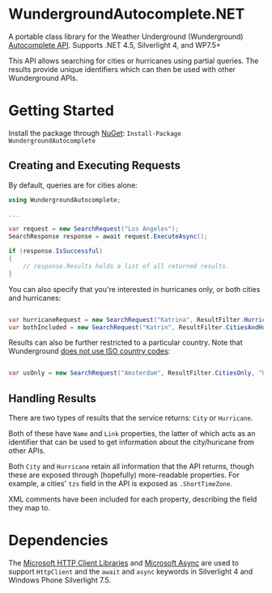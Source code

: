WundergroundAutocomplete.NET
============================

A portable class library for the Weather Underground (Wunderground)
[Autocomplete API](http://api.wunderground.com/weather/api/d/docs?d=autocomplete-api). Supports .NET 4.5, Silverlight 4, and WP7.5+

This API allows searching for cities or hurricanes using partial queries. The
results provide unique identifiers which can then be used with other 
Wunderground APIs. 

# Getting Started

Install the package through [NuGet](https://www.nuget.org):
`Install-Package WundergroundAutocomplete`

## Creating and Executing Requests

By default, queries are for cities alone:

```C#
using WundergroundAutocomplete;

...

var request = new SearchRequest("Los Angeles");
SearchResponse response = await request.ExecuteAsync();

if (response.IsSuccessful) 
{
	// response.Results holds a list of all returned results.
}

```

You can also specify that you're interested in hurricanes only, or both cities
and hurricanes:

```C#

var hurricaneRequest = new SearchRequest("Katrina", ResultFilter.HurricanesOnly);
var bothIncluded = new SearchRequest("Katrin", ResultFilter.CitiesAndHurricanes);
```

Results can also be further restricted to a particular country. Note that
Wunderground [does not use ISO country codes](http://www.wunderground.com/weather/api/d/docs?d=resources/country-to-iso-matching):

```C#

var usOnly = new SearchRequest("Amsterdam", ResultFilter.CitiesOnly, "US");
```

## Handling Results

There are two types of results that the service returns: `City` or `Hurricane`.

Both of these have `Name` and `Link` properties, the latter of which acts as an
identifier that can be used to get information about the city/huricane from
other APIs.

Both `City` and `Hurricane` retain all information that the API returns, though
these are exposed through (hopefully) more-readable properties. For example, a
cities' `tzs` field in the API is exposed as `.ShortTimeZone`.

XML comments have been included for each property, describing the field they map
to. 

# Dependencies
The 
[Microsoft HTTP Client Libraries](https://www.nuget.org/packages/Microsoft.Net.Http/)
and [Microsoft Async](https://www.nuget.org/packages/Microsoft.Bcl.Async/)
are used to support `HttpClient` and the `await` and `async` keywords in 
Silverlight 4 and Windows Phone Silverlight 7.5.